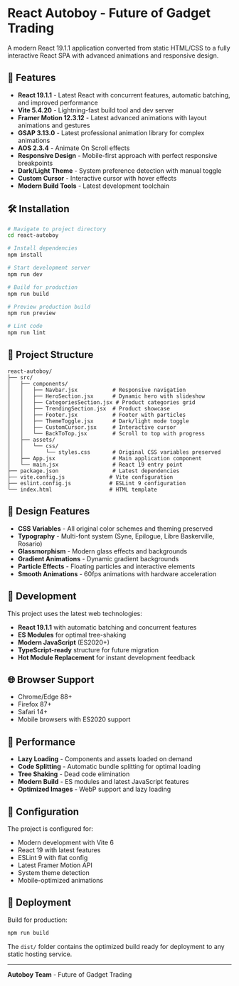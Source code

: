 # React Autoboy - Future of Gadget Trading

A modern React 19.1.1 application converted from static HTML/CSS to a fully interactive React SPA with advanced animations and responsive design.

## 🚀 Features

- **React 19.1.1** - Latest React with concurrent features, automatic batching, and improved performance
- **Vite 5.4.20** - Lightning-fast build tool and dev server
- **Framer Motion 12.3.12** - Latest advanced animations with layout animations and gestures
- **GSAP 3.13.0** - Latest professional animation library for complex animations
- **AOS 2.3.4** - Animate On Scroll effects
- **Responsive Design** - Mobile-first approach with perfect responsive breakpoints
- **Dark/Light Theme** - System preference detection with manual toggle
- **Custom Cursor** - Interactive cursor with hover effects
- **Modern Build Tools** - Latest development toolchain

## 🛠️ Installation

```bash
# Navigate to project directory
cd react-autoboy

# Install dependencies
npm install

# Start development server
npm run dev

# Build for production
npm run build

# Preview production build
npm run preview

# Lint code
npm run lint
```

## 📁 Project Structure

```
react-autoboy/
├── src/
│   ├── components/
│   │   ├── Navbar.jsx           # Responsive navigation
│   │   ├── HeroSection.jsx      # Dynamic hero with slideshow
│   │   ├── CategoriesSection.jsx # Product categories grid
│   │   ├── TrendingSection.jsx  # Product showcase
│   │   ├── Footer.jsx           # Footer with particles
│   │   ├── ThemeToggle.jsx      # Dark/light mode toggle
│   │   ├── CustomCursor.jsx     # Interactive cursor
│   │   └── BackToTop.jsx        # Scroll to top with progress
│   ├── assets/
│   │   └── css/
│   │       └── styles.css       # Original CSS variables preserved
│   ├── App.jsx                  # Main application component
│   └── main.jsx                 # React 19 entry point
├── package.json                 # Latest dependencies
├── vite.config.js              # Vite configuration
├── eslint.config.js            # ESLint 9 configuration
└── index.html                  # HTML template
```

## 🎨 Design Features

- **CSS Variables** - All original color schemes and theming preserved
- **Typography** - Multi-font system (Syne, Epilogue, Libre Baskerville, Rosario)
- **Glassmorphism** - Modern glass effects and backgrounds
- **Gradient Animations** - Dynamic gradient backgrounds
- **Particle Effects** - Floating particles and interactive elements
- **Smooth Animations** - 60fps animations with hardware acceleration

## 🚦 Development

This project uses the latest web technologies:

- **React 19.1.1** with automatic batching and concurrent features
- **ES Modules** for optimal tree-shaking
- **Modern JavaScript** (ES2020+)
- **TypeScript-ready** structure for future migration
- **Hot Module Replacement** for instant development feedback

## 🌐 Browser Support

- Chrome/Edge 88+
- Firefox 87+
- Safari 14+
- Mobile browsers with ES2020 support

## 📱 Performance

- **Lazy Loading** - Components and assets loaded on demand
- **Code Splitting** - Automatic bundle splitting for optimal loading
- **Tree Shaking** - Dead code elimination
- **Modern Build** - ES modules and latest JavaScript features
- **Optimized Images** - WebP support and lazy loading

## 🔧 Configuration

The project is configured for:
- Modern development with Vite 6
- React 19 with latest features
- ESLint 9 with flat config
- Latest Framer Motion API
- System theme detection
- Mobile-optimized animations

## 🚀 Deployment

Build for production:
```bash
npm run build
```

The `dist/` folder contains the optimized build ready for deployment to any static hosting service.

---

**Autoboy Team** - Future of Gadget Trading